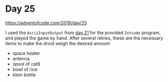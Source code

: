 # Day 25

https://adventofcode.com/2019/day/25

I used the `AsciiInputOutput` from [day 21](../day-21) for the provided `Intcode` program,
and played the game by hand. After several retries, these are the necessary items to
make the droid weigh the desired amount:

- space heater
- antenna
- spool of cat6
- bowl of rice
- klein bottle
